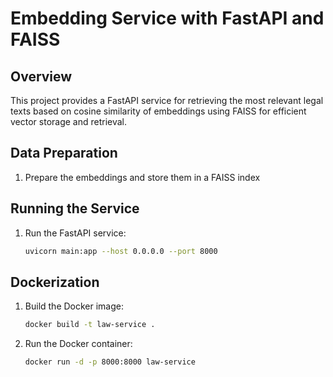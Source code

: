 # Embedding Service with FastAPI and FAISS

## Overview
This project provides a FastAPI service for retrieving the most relevant legal texts based on cosine similarity of embeddings using FAISS for efficient vector storage and retrieval.


## Data Preparation
1. Prepare the embeddings and store them in a FAISS index

## Running the Service
1. Run the FastAPI service:
    ```bash
    uvicorn main:app --host 0.0.0.0 --port 8000
    ```

## Dockerization
1. Build the Docker image:
    ```bash
    docker build -t law-service .
    ```

2. Run the Docker container:
    ```bash
    docker run -d -p 8000:8000 law-service
    ```